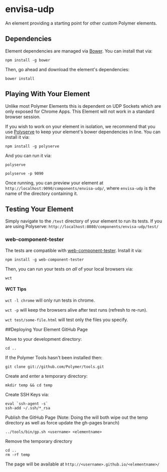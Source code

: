 # envisa-udp

An element providing a starting point for other custom Polymer elements.


## Dependencies

Element dependencies are managed via [Bower](http://bower.io/). You can
install that via:

    npm install -g bower

Then, go ahead and download the element's dependencies:

    bower install


## Playing With Your Element

Unlike most Polymer Elements this is dependent on UDP Sockets which are only exposed
for Chrome Apps. This Element will not work in a standard browser session.

If you wish to work on your element in isolation, we recommend that you use
[Polyserve](https://github.com/PolymerLabs/polyserve) to keep your element's
bower dependencies in line. You can install it via:

    npm install -g polyserve

And you can run it via:

    polyserve
    
    polyserve -p 9090

Once running, you can preview your element at
`http://localhost:9090/components/envisa-udp/`, where `envisa-udp` is the name of the directory containing it.


## Testing Your Element

Simply navigate to the `/test` directory of your element to run its tests. If
you are using Polyserve: `http://localhost:8080/components/envisa-udp/test/`

### web-component-tester

The tests are compatible with [web-component-tester](https://github.com/Polymer/web-component-tester).
Install it via:

    npm install -g web-component-tester

Then, you can run your tests on _all_ of your local browsers via:

    wct

#### WCT Tips

`wct -l chrome` will only run tests in chrome.

`wct -p` will keep the browsers alive after test runs (refresh to re-run).

`wct test/some-file.html` will test only the files you specify.


##Deploying Your Element GitHub Page

Move to your development directory:
    
    cd ..
    
If the Polymer Tools hasn't been installed then:

    git clone git://github.com/Polymer/tools.git


Create and enter a temporary directory:

    mkdir temp && cd temp
    
Create SSH Keys via:

    eval `ssh-agent -s` 
    ssh-add ~/.ssh/*_rsa

Publish the GitHub Page (Note: Doing the will both wipe out the temp directory as well as force update the gh-pages branch)

    ../tools/bin/gp.sh <username> <elementname>
    
Remove the temporary directory
   
    cd ..
    rm -rf temp
    
The page will be available at `http://<username>.github.io/<elementname>/`

